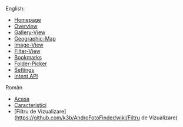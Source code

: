 English:

* [Homepage](https://github.com/k3b/AndroFotoFinder/wiki)
* [Overview](https://github.com/k3b/AndroFotoFinder/wiki/features)
* [Gallery-View](https://github.com/k3b/AndroFotoFinder/wiki/Gallery-View)
* [Geographic-Map](https://github.com/k3b/AndroFotoFinder/wiki/geographic-map)
* [Image-View](https://github.com/k3b/AndroFotoFinder/wiki/Image-View)
* [Filter-View](https://github.com/k3b/AndroFotoFinder/wiki/Filter-View)
* [Bookmarks](https://github.com/k3b/AndroFotoFinder/wiki/Bookmarks)
* [Folder-Picker](https://github.com/k3b/AndroFotoFinder/wiki/Folder-Picker)
* [Settings](https://github.com/k3b/AndroFotoFinder/wiki/settings)
* [Intent API](https://github.com/k3b/AndroFotoFinder/wiki/intentapi)

Român

* [Acasa](https://github.com/k3b/AndroFotoFinder/wiki/Acasa)
* [Caracteristici](https://github.com/k3b/AndroFotoFinder/wiki/Caracteristici)
* [Filtru de Vizualizare](https://github.com/k3b/AndroFotoFinder/wiki/Filtru de Vizualizare)

